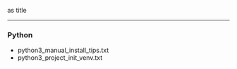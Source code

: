 as title

----

### Python ###

 * python3_manual_install_tips.txt
 * python3_project_init_venv.txt
